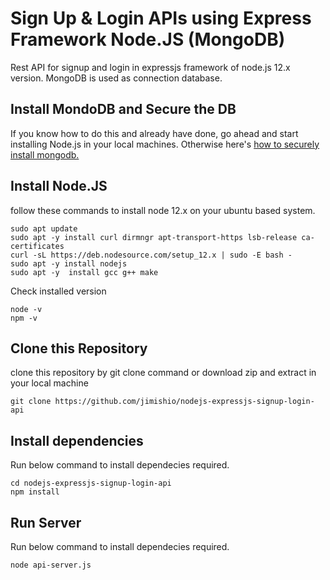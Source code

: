 # Sign Up & Login APIs using Express Framework Node.JS (MongoDB)
Rest API for signup and login in expressjs framework of node.js 12.x version. MongoDB is used as connection database.

## Install MondoDB and Secure the DB
If you know how to do this and already have done, go ahead and start installing Node.js in your local machines. Otherwise here's [how to securely install mongodb.](https://pedalsup.com/install-secure-mongodb-on-google-cloud-platform/)

## Install Node.JS
follow these commands to install node 12.x on your ubuntu based system. 
```
sudo apt update
sudo apt -y install curl dirmngr apt-transport-https lsb-release ca-certificates
curl -sL https://deb.nodesource.com/setup_12.x | sudo -E bash -
sudo apt -y install nodejs
sudo apt -y  install gcc g++ make
```
Check installed version  
```
node -v
npm -v
```

## Clone this Repository
clone this repository by git clone command or download zip and extract in your local machine 
```
git clone https://github.com/jimishio/nodejs-expressjs-signup-login-api
```

## Install dependencies
Run below command to install dependecies required.
```
cd nodejs-expressjs-signup-login-api
npm install
```

## Run Server
Run below command to install dependecies required.
```
node api-server.js
```
